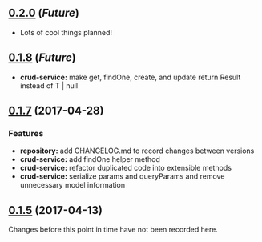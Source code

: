 
<a name="0.2.0"></a>
## [0.2.0](https://github.com/miter-framework/miter/compare/0.1.8...HEAD) (_Future_)

* Lots of cool things planned!



<a name="0.1.8"></a>
## [0.1.8](https://github.com/miter-framework/miter/compare/0.1.7...0.1.8) (_Future_)

* **crud-service:** make get, findOne, create, and update return Result<T> instead of T | null



<a name="0.1.7"></a>
## [0.1.7](https://github.com/miter-framework/miter/compare/0.1.5...0.1.7) (2017-04-28)

### Features

* **repository:** add CHANGELOG.md to record changes between versions
* **crud-service:** add findOne helper method
* **crud-service:** refactor duplicated code into extensible methods
* **crud-service:** serialize params and queryParams and remove unnecessary model information



<a name="0.1.5"></a>
## [0.1.5](https://github.com/miter-framework/miter/tree/0.1.5) (2017-04-13)

Changes before this point in time have not been recorded here.
